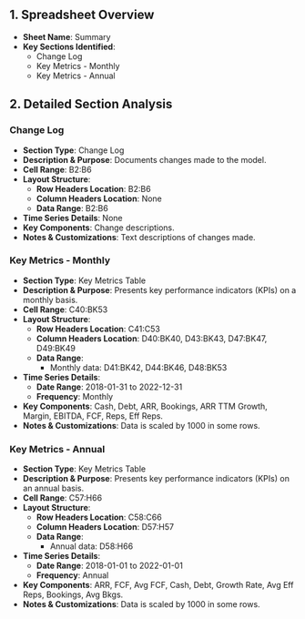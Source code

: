 ## 1. Spreadsheet Overview
- **Sheet Name**: Summary
- **Key Sections Identified**:
    - Change Log
    - Key Metrics - Monthly
    - Key Metrics - Annual

## 2. Detailed Section Analysis

### Change Log
- **Section Type**: Change Log
- **Description & Purpose**: Documents changes made to the model.
- **Cell Range**: B2:B6
- **Layout Structure**:
    - **Row Headers Location**: B2:B6
    - **Column Headers Location**: None
    - **Data Range**: B2:B6
- **Time Series Details**: None
- **Key Components**: Change descriptions.
- **Notes & Customizations**: Text descriptions of changes made.

### Key Metrics - Monthly
- **Section Type**: Key Metrics Table
- **Description & Purpose**: Presents key performance indicators (KPIs) on a monthly basis.
- **Cell Range**: C40:BK53
- **Layout Structure**:
    - **Row Headers Location**: C41:C53
    - **Column Headers Location**: D40:BK40, D43:BK43, D47:BK47, D49:BK49
    - **Data Range**:
      - Monthly data: D41:BK42, D44:BK46, D48:BK53
- **Time Series Details**:
    - **Date Range**: 2018-01-31 to 2022-12-31
    - **Frequency**: Monthly
- **Key Components**: Cash, Debt, ARR, Bookings, ARR TTM Growth, Margin, EBITDA, FCF, Reps, Eff Reps.
- **Notes & Customizations**: Data is scaled by 1000 in some rows.

### Key Metrics - Annual
- **Section Type**: Key Metrics Table
- **Description & Purpose**: Presents key performance indicators (KPIs) on an annual basis.
- **Cell Range**: C57:H66
- **Layout Structure**:
    - **Row Headers Location**: C58:C66
    - **Column Headers Location**: D57:H57
    - **Data Range**:
      - Annual data: D58:H66
- **Time Series Details**:
    - **Date Range**: 2018-01-01 to 2022-01-01
    - **Frequency**: Annual
- **Key Components**: ARR, FCF, Avg FCF, Cash, Debt, Growth Rate, Avg Eff Reps, Bookings, Avg Bkgs.
- **Notes & Customizations**: Data is scaled by 1000 in some rows.
